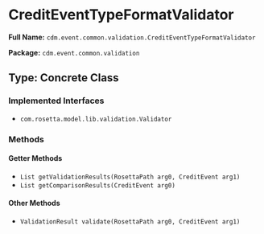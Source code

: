 # CreditEventTypeFormatValidator

**Full Name:** `cdm.event.common.validation.CreditEventTypeFormatValidator`

**Package:** `cdm.event.common.validation`

## Type: Concrete Class

### Implemented Interfaces

- `com.rosetta.model.lib.validation.Validator`

### Methods

#### Getter Methods

- `List getValidationResults(RosettaPath arg0, CreditEvent arg1)`
- `List getComparisonResults(CreditEvent arg0)`

#### Other Methods

- `ValidationResult validate(RosettaPath arg0, CreditEvent arg1)`

